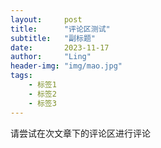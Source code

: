 ```yaml
---
layout:     post
title:      "评论区测试"
subtitle:   "副标题"
date:       2023-11-17
author:     "Ling"
header-img: "img/mao.jpg"
tags:
    - 标签1
    - 标签2
    - 标签3
---
```


请尝试在次文章下的评论区进行评论
